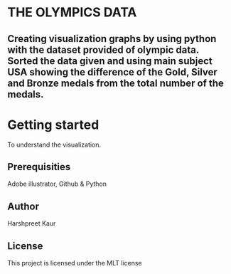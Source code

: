 <!DOCTYPE html>
<html>
<head>
	<title></title>
</head>
<body>
	<h1>THE OLYMPICS DATA</h1>
	<p>
		<h2>Creating visualization graphs by using python with the dataset provided of olympic data. Sorted the data given and using main subject USA  showing the difference of the Gold, Silver and Bronze medals from the total number of the medals.</h2>
	</p>

<h1>Getting started</h1>
To understand the visualization.

<h2>Prerequisities</h2>
Adobe illustrator, Github & Python

<h2>Author</h2>
Harshpreet Kaur

<h2>License</h2>
This project is licensed under the MLT license

</body>
</html>